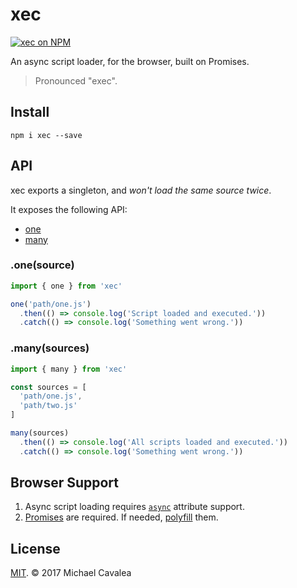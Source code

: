 # xec

[![xec on NPM](https://img.shields.io/npm/v/xec.svg?style=flat-square)](https://www.npmjs.com/package/xec)

An async script loader, for the browser, built on Promises.

> Pronounced "exec".

## Install

```
npm i xec --save
```

## API

xec exports a singleton, and _won't load the same source twice_.

It exposes the following API:

* [one](#onesource)
* [many](#manysources)

### .one(source)

```javascript
import { one } from 'xec'

one('path/one.js')
  .then(() => console.log('Script loaded and executed.'))
  .catch(() => console.log('Something went wrong.'))
```

### .many(sources)

```javascript
import { many } from 'xec'

const sources = [
  'path/one.js',
  'path/two.js'
]

many(sources)
  .then(() => console.log('All scripts loaded and executed.'))
  .catch(() => console.log('Something went wrong.'))
```

## Browser Support

1. Async script loading requires [`async`](http://caniuse.com/#search=async) attribute support.
2. [Promises](http://caniuse.com/#search=promises) are required. If needed, [polyfill](https://github.com/stefanpenner/es6-promise) them.

## License

[MIT](https://opensource.org/licenses/MIT). © 2017 Michael Cavalea
